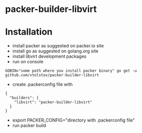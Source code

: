 # packer-builder-libvirt

# Installation

* install packer as suggested on packer.io site
* install go as suggested on golang.org site
* install libvirt development packages
* run on console
```
GOBIN="some path where you install packer binary" go get -u github.com/vtolstov/packer-builder-libvirt
```
* create .packerconfig file with
```
{
  "builders": {
    "libvirt": "packer-builder-libvirt"
  }
}
```
* export PACKER_CONFIG="directory with .packerconfig file"
* run packer build
